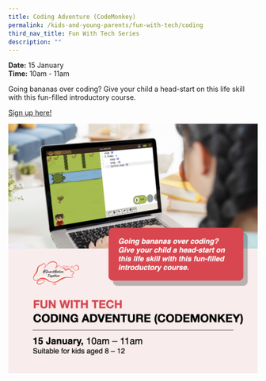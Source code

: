 ```yaml
---
title: Coding Adventure (CodeMonkey)
permalink: /kids-and-young-parents/fun-with-tech/coding
third_nav_title: Fun With Tech Series
description: ""
---
```

**Date:** 15 January
<br> **Time:** 10am - 11am

Going bananas over coding? Give your child a head-start on this life skill with this fun-filled introductory course. 

[Sign up here!](https://go.gov.sg/kypcodingadventure-jan22)

![SNT Kids 15 Jan](/images/15-Jan-kids.png)